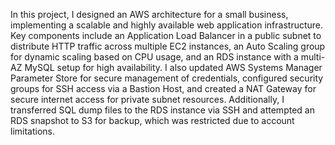 In this project, I designed an AWS architecture for a small business, implementing a scalable and highly available web application infrastructure. Key components include an Application Load Balancer in a public subnet to distribute HTTP traffic across multiple EC2 instances, an Auto Scaling group for dynamic scaling based on CPU usage, and an RDS instance with a multi-AZ MySQL setup for high availability. I also updated AWS Systems Manager Parameter Store for secure management of credentials, configured security groups for SSH access via a Bastion Host, and created a NAT Gateway for secure internet access for private subnet resources. Additionally, I transferred SQL dump files to the RDS instance via SSH and attempted an RDS snapshot to S3 for backup, which was restricted due to account limitations.
